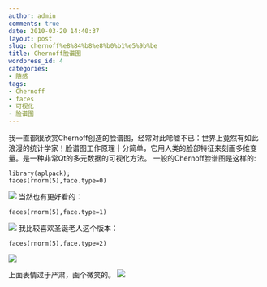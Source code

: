 ```yaml
---
author: admin
comments: true
date: 2010-03-20 14:40:37
layout: post
slug: chernoff%e8%84%b8%e8%b0%b1%e5%9b%be
title: Chernoff脸谱图
wordpress_id: 4
categories:
- 随感
tags:
- Chernoff
- faces
- 可视化
- 脸谱图
---
```


我一直都很欣赏Chernoff创造的脸谱图，经常对此唏嘘不已：世界上竟然有如此浪漫的统计学家！脸谱图工作原理十分简单，它用人类的脸部特征来刻画多维变量。是一种非常Qt的多元数据的可视化方法。
一般的Chernoff脸谱图是这样的:

    
    library(aplpack);
    faces(rnorm(5),face.type=0)
    


[![](http://yishuo.cos.name/wp-content/uploads/2010/03/chernoff1.png)](http://yishuo.cos.name/wp-content/uploads/2010/03/chernoff1.png)
当然也有更好看的：

    
    faces(rnorm(5),face.type=1)
    


[![](http://yishuo.cos.name/wp-content/uploads/2010/03/chernoff2.png)](http://yishuo.cos.name/wp-content/uploads/2010/03/chernoff2.png)
我比较喜欢圣诞老人这个版本：

    
    faces(rnorm(5),face.type=2)
    


[![](http://yishuo.cos.name/wp-content/uploads/2010/03/chernoff3.png)](http://yishuo.cos.name/wp-content/uploads/2010/03/chernoff3.png)

上面表情过于严肃，画个微笑的。
[![](http://yishuo.cos.name/wp-content/uploads/2010/03/chernoff5.png)](http://yishuo.cos.name/wp-content/uploads/2010/03/chernoff5.png)
